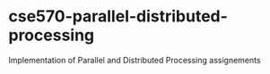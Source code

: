 # cse570-parallel-distributed-processing
Implementation of Parallel and Distributed Processing assignements
